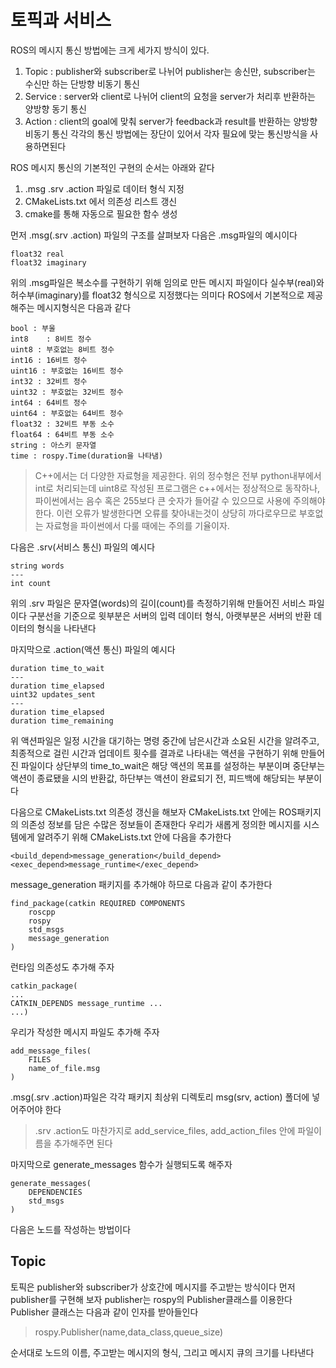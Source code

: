 # 토픽과 서비스

ROS의 메시지 통신 방법에는 크게 세가지 방식이 있다.
1. Topic : publisher와 subscriber로 나뉘어 publisher는 송신만, subscriber는 수신만 하는 단방향 비동기 통신
2. Service : server와 client로 나뉘어 client의 요청을 server가 처리후 반환하는 양방향 동기 통신
3. Action : client의 goal에 맞춰 server가 feedback과 result를 반환하는 양방향 비동기 통신
각각의 통신 방법에는 장단이 있어서 각자 필요에 맞는 통신방식을 사용하면된다

ROS 메시지 통신의 기본적인 구현의 순서는 아래와 같다

1. .msg .srv .action 파일로 데이터 형식 지정
2. CMakeLists.txt 에서 의존성 리스트 갱신
3. cmake를 통해 자동으로 필요한 함수 생성

먼저 .msg(.srv .action) 파일의 구조를 살펴보자
다음은 .msg파일의 예시이다

	float32 real
	float32 imaginary

위의 .msg파일은 복소수를 구현하기 위해 임의로 만든 메시지 파일이다
실수부(real)와 허수부(imaginary)를 float32 형식으로 지정했다는 의미다
ROS에서 기본적으로 제공해주는 메시지형식은 다음과 같다

	bool : 부울
	int8	: 8비트 정수
	uint8 : 부호없는 8비트 정수
	int16 : 16비트 정수
	uint16 : 부호없는 16비트 정수
	int32 : 32비트 정수
	uint32 : 부호없는 32비트 정수
	int64 : 64비트 정수
	uint64 : 부호없는 64비트 정수
	float32 : 32비트 부동 소수
	float64 : 64비트 부동 소수
	string : 아스키 문자열
	time : rospy.Time(duration을 나타냄)

>C++에서는 더 다양한 자료형을 제공한다. 
위의 정수형은 전부 python내부에서 int로 처리되는데
uint8로 작성된 프로그램은 c++에서는 정상적으로 동작하나, 파이썬에서는 음수 혹은 255보다 큰 숫자가 들어갈 수 있으므로 사용에 주의해야 한다.
이런 오류가 발생한다면 오류를 찾아내는것이 상당히 까다로우므로 부호없는 자료형을 파이썬에서 다룰 때에는 주의를 기율이자.

다음은 .srv(서비스 통신) 파일의 예시다

	string words
	---
	int count
	
위의 .srv 파일은 문자열(words)의 길이(count)를 측정하기위해 만들어진 서비스 파일이다
구분선을 기준으로 윗부분은 서버의 입력 데이터 형식, 아랫부분은 서버의 반환 데이터의 형식을 나타낸다

마지막으로 .action(액션 통신) 파일의 예시다

	duration time_to_wait
	---
	duration time_elapsed
	uint32 updates_sent
	---
	duration time_elapsed
	duration time_remaining

위 액션파일은 일정 시간을 대기하는 명령 중간에 남은시간과 소요된 시간을 알려주고,
최종적으로 걸린 시간과 업데이트 횟수를 결과로 나타내는 액션을 구현하기 위해 만들어진 파일이다
상단부의 time_to_wait은 해당 액션의 목표를 설정하는 부분이며
중단부는 액션이 종료됐을 시의 반환값,
하단부는 액션이 완료되기 전, 피드백에 해당되는 부분이다

다음으로 CMakeLists.txt 의존성 갱신을 해보자
CMakeLists.txt 안에는 ROS패키지의 의존성 정보를 담은 수많은 정보들이 존재한다
우리가 새롭게 정의한 메시지를 시스템에게 알려주기 위해 CMakeLists.txt 안에 다음을 추가한다

	<build_depend>message_generation</build_depend>
	<exec_depend>message_runtime</exec_depend>

message_generation 패키지를 추가해야 하므로 다음과 같이 추가한다

	find_package(catkin REQUIRED COMPONENTS
		roscpp
		rospy
		std_msgs
		message_generation
	)

런타임 의존성도 추가해 주자

	catkin_package(
	...
	CATKIN_DEPENDS message_runtime ...
	...)

우리가 작성한 메시지 파일도 추가해 주자

	add_message_files(
		FILES
		name_of_file.msg
	)

.msg(.srv .action)파일은 각각 패키지 최상위 디렉토리 msg(srv, action) 폴더에 넣어주어야 한다
>.srv .action도 마찬가지로 add_service_files, add_action_files 안에 파일이름을 추가해주면 된다

마지막으로 generate_messages 함수가 실행되도록 해주자

	generate_messages(
		DEPENDENCIES
		std_msgs
	)
	

다음은 노드를 작성하는 방법이다

## Topic
토픽은 publisher와 subscriber가 상호간에 메시지를 주고받는 방식이다
먼저 publisher를 구현해 보자
publisher는 rospy의 Publisher클래스를 이용한다
Publisher 클래스는 다음과 같이 인자를 받아들인다
>rospy.Publisher(name,data_class,queue_size)

순서대로 노드의 이름, 주고받는 메시지의 형식, 그리고 메시지 큐의 크기를 나타낸다
